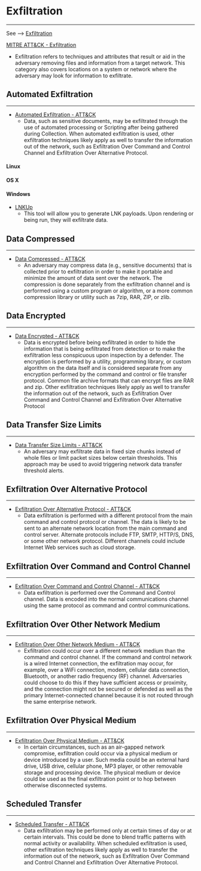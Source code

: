 # Exfiltration
-------------------------------
See --> [Exfiltration](../../Exfiltration.md)



[MITRE ATT&CK - Exfiltration](https://attack.mitre.org/wiki/Exfiltration)
* Exfiltration refers to techniques and attributes that result or aid in the adversary removing files and information from a target network. This category also covers locations on a system or network where the adversary may look for information to exfiltrate. 


## Automated Exfiltration
-------------------------------
* [Automated Exfiltration - ATT&CK](https://attack.mitre.org/wiki/Technique/T1020)
	* Data, such as sensitive documents, may be exfiltrated through the use of automated processing or Scripting after being gathered during Collection. When automated exfiltration is used, other exfiltration techniques likely apply as well to transfer the information out of the network, such as Exfiltration Over Command and Control Channel and Exfiltration Over Alternative Protocol.

#### Linux
#### OS X
#### Windows
* [LNKUp](https://github.com/Plazmaz/LNKUp)
	* This tool will allow you to generate LNK payloads. Upon rendering or being run, they will exfiltrate data.







## Data Compressed
-------------------------------
* [Data Compressed - ATT&CK](https://attack.mitre.org/wiki/Technique/T1002)
	* An adversary may compress data (e.g., sensitive documents) that is collected prior to exfiltration in order to make it portable and minimize the amount of data sent over the network. The compression is done separately from the exfiltration channel and is performed using a custom program or algorithm, or a more common compression library or utility such as 7zip, RAR, ZIP, or zlib.








## Data Encrypted
-------------------------------
* [Data Encrypted - ATT&CK](https://attack.mitre.org/wiki/Technique/T1022)
	* Data is encrypted before being exfiltrated in order to hide the information that is being exfiltrated from detection or to make the exfiltration less conspicuous upon inspection by a defender. The encryption is performed by a utility, programming library, or custom algorithm on the data itself and is considered separate from any encryption performed by the command and control or file transfer protocol. Common file archive formats that can encrypt files are RAR and zip. Other exfiltration techniques likely apply as well to transfer the information out of the network, such as Exfiltration Over Command and Control Channel and Exfiltration Over Alternative Protocol









## Data Transfer Size Limits
-------------------------------
* [Data Transfer Size Limits - ATT&CK](https://attack.mitre.org/wiki/Technique/T1030)
	* An adversary may exfiltrate data in fixed size chunks instead of whole files or limit packet sizes below certain thresholds. This approach may be used to avoid triggering network data transfer threshold alerts.






## Exfiltration Over Alternative Protocol
-------------------------------
* [Exfiltration Over Alternative Protocol - ATT&CK](https://attack.mitre.org/wiki/Technique/T1048)
	* Data exfiltration is performed with a different protocol from the main command and control protocol or channel. The data is likely to be sent to an alternate network location from the main command and control server. Alternate protocols include FTP, SMTP, HTTP/S, DNS, or some other network protocol. Different channels could include Internet Web services such as cloud storage.






## Exfiltration Over Command and Control Channel
-------------------------------
* [Exfiltration Over Command and Control Channel - ATT&CK](https://attack.mitre.org/wiki/Technique/T1041)
	* Data exfiltration is performed over the Command and Control channel. Data is encoded into the normal communications channel using the same protocol as command and control communications.







## Exfiltration Over Other Network Medium
-------------------------------
* [Exfiltration Over Other Network Medium - ATT&CK](https://attack.mitre.org/wiki/Technique/T1011)
	* Exfiltration could occur over a different network medium than the command and control channel. If the command and control network is a wired Internet connection, the exfiltration may occur, for example, over a WiFi connection, modem, cellular data connection, Bluetooth, or another radio frequency (RF) channel. Adversaries could choose to do this if they have sufficient access or proximity, and the connection might not be secured or defended as well as the primary Internet-connected channel because it is not routed through the same enterprise network.








## Exfiltration Over Physical Medium
-------------------------------
* [Exfiltration Over Physical Medium - ATT&CK](https://attack.mitre.org/wiki/Technique/T1052)
	* In certain circumstances, such as an air-gapped network compromise, exfiltration could occur via a physical medium or device introduced by a user. Such media could be an external hard drive, USB drive, cellular phone, MP3 player, or other removable storage and processing device. The physical medium or device could be used as the final exfiltration point or to hop between otherwise disconnected systems.








## Scheduled Transfer
-------------------------------
* [Scheduled Transfer - ATT&CK](https://attack.mitre.org/wiki/Technique/T1029)
	* Data exfiltration may be performed only at certain times of day or at certain intervals. This could be done to blend traffic patterns with normal activity or availability. When scheduled exfiltration is used, other exfiltration techniques likely apply as well to transfer the information out of the network, such as Exfiltration Over Command and Control Channel and Exfiltration Over Alternative Protocol.
